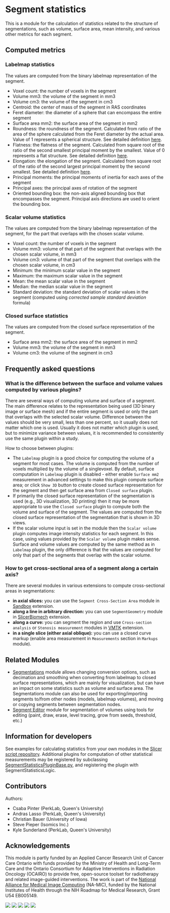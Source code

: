 # Segment statistics

This is a module for the calculation of statistics related to the structure of segmentations, such as volume, surface area, mean intensity, and various other metrics for each segment.

## Computed metrics

### Labelmap statistics

The values are computed from the binary labelmap representation of the segment.

- Voxel count: the number of voxels in the segment
- Volume mm3: the volume of the segment in mm3
- Volume cm3: the volume of the segment in cm3
- Centroid: the center of mass of the segment in RAS coordinates
- Feret diameter: the diameter of a sphere that can encompass the entire segment
- Surface area mm2: the surface area of the segment in mm2
- Roundness: the roundness of the segment. Calculated from ratio of the area of the sphere calculated from the Feret diameter by the actual area. Value of 1 represents a spherical structure. See detailed definition [here](https://www.insight-journal.org/browse/publication/301).
- Flatness: the flatness of the segment. Calculated from square root of the ratio of the second smallest principal moment by the smallest. Value of 0 represents a flat structure. See detailed definition [here](https://www.insight-journal.org/browse/publication/301).
- Elongation: the elongation of the segment. Calculated from square root of the ratio of the second largest principal moment by the second smallest. See detailed definition [here](https://www.insight-journal.org/browse/publication/301).
- Principal moments: the principal moments of inertia for each axes of the segment
- Principal axes: the principal axes of rotation of the segment
- Oriented bounding box: the non-axis aligned bounding box that encompasses the segment. Principal axis directions are used to orient the bounding box.

### Scalar volume statistics

The values are computed from the binary labelmap representation of the segment, for the part that overlaps with the chosen scalar volume.

- Voxel count: the number of voxels in the segment
- Volume mm3: volume of that part of the segment that overlaps with the chosen scalar volume, in mm3
- Volume cm3: volume of that part of the segment that overlaps with the chosen scalar volume, in cm3
- Minimum: the minimum scalar value in the segment
- Maximum: the maximum scalar value in the segment
- Mean: the mean scalar value in the segment
- Median: the median scalar value in the segment
- Standard deviation: the standard deviation of scalar values in the segment (computed using *corrected sample standard deviation* formula)

### Closed surface statistics

The values are computed from the closed surface representation of the segment.

- Surface area mm2: the surface area of the segment in mm2
- Volume mm3: the volume of the segment in mm3
- Volume cm3: the volume of the segment in cm3

## Frequently asked questions

### What is the difference between the surface and volume values computed by various plugins?

There are several ways of computing volume and surface of a segment. The main difference relates to the representation being used (3D binary image or surface mesh) and if the entire segment is used or only the part that overlaps with the selected scalar volume. Difference between the values should be very small, less than one percent, so it usually does not matter which one is used. Usually it does not matter which plugin is used, but to minimize variance between values, it is recommended to consistently use the same plugin within a study.

How to choose between plugins:
- The `Labelmap` plugin is a good choice for computing the volume of a segment for most cases. The volume is computed from the number of voxels multiplied by the volume of a singlevoxel. By default, surface computation in `Labelmap` plugin is disabled - either enable `Surface mm2` measurement in advanced settings to make this plugin compute surface area; or click `Show 3D` button to create closed surface representation for the segment and then get surface area from `Closed surface` plugin.
- If primarily the closed surface representation of the segmentation is used (e.g., 3D visualization, 3D printing) then it may be more appropriate to use the `Closed surface` plugin to compute both the volume and surface of the segment. The values are computed from the closed surface representation of the segmentation that is shown in 3D views.
- If the scalar volume input is set in the module then the `Scalar volume` plugin computes image intensity statistics for each segment. In this case, using values provided by the `Scalar volume` plugin makes sense. Surface and volume values are computed by the same method as in `Labelmap` plugin, the only difference is that the values are computed for only that part of the segments that overlap with the scalar volume.

### How to get cross-sectional area of a segment along a certain axis?

There are several modules in various extensions to compute cross-sectional areas in segmentations:
- **in axial slices:** you can use the `Segment Cross-Section Area` module in [Sandbox](https://github.com/PerkLab/SlicerSandbox) extension.
- **along a line in arbitrary direction:** you can use `SegmentGeometry` module in [SlicerBiomech](https://github.com/jmhuie/SlicerBiomech) extension.
- **along a curve:** you can segment the region and use `Cross-section analysis` or `Stenosis measurement` modules in [VMTK](https://github.com/vmtk/SlicerExtension-VMTK) extension.
- **in a single slice (either axial oblique):** you can use a closed curve markup (enable area measurement in `Measurements` section in `Markups` module).

## Related Modules

- [Segmentations](segmentations.md) module allows changing conversion options, such as decimation and smoothing when converting from labelmap to closed surface representations, which are mainly for visualization, but can have an impact on some statistics such as volume and surface area.  The Segmentations module can also be used for exporting/importing segments to/from other nodes (models, labelmap volumes), and moving or copying segments between segmentation nodes.
- [Segment Editor](segmenteditor.md) module for segmentation of volumes using tools for editing (paint, draw, erase, level tracing, grow from seeds, threshold, etc.)

## Information for developers

See examples for calculating statistics from your own modules in the [Slicer script repository](../../developer_guide/script_repository.md#quantifying-segments).
Additional plugins for computation of other statistical measurements may be registered by subclassing [SegmentStatisticsPluginBase.py](https://github.com/Slicer/Slicer/blob/main/Modules/Scripted/SegmentStatistics/SegmentStatisticsPlugins/SegmentStatisticsPluginBase.py), and registering the plugin with SegmentStatisticsLogic.

## Contributors

Authors:
- Csaba Pinter (PerkLab, Queen's University)
- Andras Lasso (PerkLab, Queen's University)
- Christian Bauer (University of Iowa)
- Steve Pieper (Isomics Inc.)
- Kyle Sunderland (PerkLab, Queen's University)

## Acknowledgements

This module is partly funded by an Applied Cancer Research Unit of Cancer Care Ontario with funds provided by the Ministry of Health and Long-Term Care and the Ontario Consortium for Adaptive Interventions in Radiation Oncology (OCAIRO) to provide free, open-source toolset for radiotherapy and related image-guided interventions.
The work is part of the [National Alliance for Medical Image Computing](https://www.na-mic.org/) (NA-MIC), funded by the National Institutes of Health through the NIH Roadmap for Medical Research, Grant U54 EB005149.

![](https://github.com/Slicer/Slicer/releases/download/docs-resources/logo_perklab.png)
![](https://github.com/Slicer/Slicer/releases/download/docs-resources/logo_isomics.png)
![](https://github.com/Slicer/Slicer/releases/download/docs-resources/logo_namic.png)
![](https://github.com/Slicer/Slicer/releases/download/docs-resources/logo_nac.png)
![](https://github.com/Slicer/Slicer/releases/download/docs-resources/logo_ge.png)
